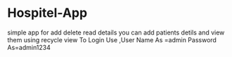 # Hospitel-App
simple app for add delete  read details 
you can add patients detils and view them using recycle view
To Login Use ,User Name As =admin
              Password As=admin1234
